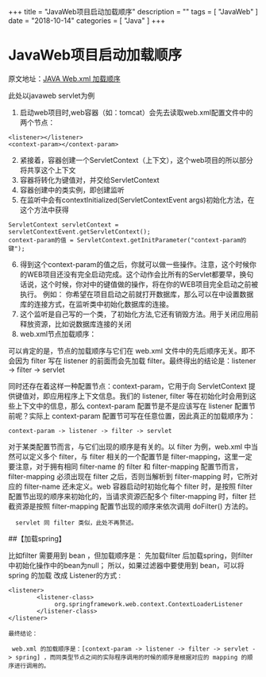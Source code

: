 +++
title = "JavaWeb项目启动加载顺序"
description = ""
tags = [
    "JavaWeb"
]
date = "2018-10-14"
categories = [
	"Java"
]
+++
# JavaWeb项目启动加载顺序
原文地址：[JAVA Web.xml 加载顺序  ](http://blog.163.com/qulei_lei/blog/static/186144231201141945740356/)

此处以javaweb servlet为例
1. 启动web项目时,web容器（如：tomcat）会先去读取web.xml配置文件中的两个节点：
```
<listener></listener>
<context-param></context-param>
```
2. 紧接着，容器创建一个ServletContext（上下文），这个web项目的所以部分将共享这个上下文
3. 容器将<context-param></context-param>转化为键值对，并交给ServletContext
4. 容器创建<listener></listener>中的类实例，即创建监听
5. 在监听中会有contextInitialized(ServletContextEvent args)初始化方法，在这个方法中获得
```
ServletContext servletContext = servletContextEvent.getServletContext();
context-param的值 = ServletContext.getInitParameter("context-param的键");  
```
6. 得到这个context-param的值之后，你就可以做一些操作。注意，这个时候你的WEB项目还没有完全启动完成。这个动作会比所有的Servlet都要早，换句话说，这个时候，你对<context-param>中的键值做的操作，将在你的WEB项目完全启动之前被执行。
例如： 你希望在项目启动之前就打开数据库，那么可以在<context-param>中设置数据库的连接方式，在监听类中初始化数据库的连接。
7. 这个监听是自己写的一个类，了初始化方法,它还有销毁方法。用于关闭应用前释放资源，比如说数据库连接的关闭
8. web.xml节点加载顺序：

可以肯定的是，节点的加载顺序与它们在 web.xml 文件中的先后顺序无关。即不会因为 filter 写在 listener 的前面而会先加载 filter。最终得出的结论是：listener -> filter -> servlet

同时还存在着这样一种配置节点：context-param，它用于向 ServletContext 提供键值对，即应用程序上下文信息。我们的 listener, filter 等在初始化时会用到这些上下文中的信息，那么 context-param 配置节是不是应该写在 listener 配置节前呢？实际上 context-param 配置节可写在任意位置，因此真正的加载顺序为：
```
context-param -> listener -> filter -> servlet
```
对于某类配置节而言，与它们出现的顺序是有关的。以 filter 为例，web.xml 中当然可以定义多个 filter，与 filter 相关的一个配置节是 filter-mapping，这里一定要注意，对于拥有相同 filter-name 的 filter 和 filter-mapping 配置节而言，filter-mapping 必须出现在 filter 之后，否则当解析到 filter-mapping 时，它所对应的 filter-name 还未定义。web 容器启动时初始化每个 filter 时，是按照 filter 配置节出现的顺序来初始化的，当请求资源匹配多个 filter-mapping 时，filter 拦截资源是按照 filter-mapping 配置节出现的顺序来依次调用 doFilter() 方法的。
```
  servlet 同 filter 类似，此处不再赘述。
```
##【加载spring】

 比如filter 需要用到 bean ，但加载顺序是： 先加载filter 后加载spring，则filter中初始化操作中的bean为null；
所以，如果过滤器中要使用到 bean，可以将spring 的加载 改成 Listener的方式 :

```
<listener>  
        <listener-class>  
             org.springframework.web.context.ContextLoaderListener   
        </listener-class>  
</listener>
```
    最终结论：
```
 web.xml 的加载顺序是：[context-param -> listener -> filter -> servlet -> spring] ，而同类型节点之间的实际程序调用的时候的顺序是根据对应的 mapping 的顺序进行调用的。
 ```